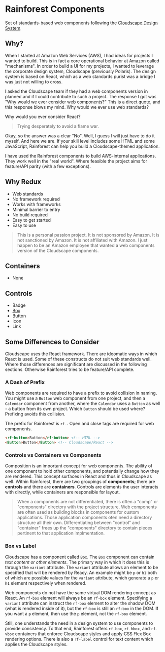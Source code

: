 # Rainforest Components

Set of standards-based web components following the [Cloudscape Design System](https://cloudscape.design).

## Why?

When I started at Amazon Web Services (AWS), I had ideas for projects I wanted to build. This is in fact a core operational behavior at Amazon called "mechanisms". In order to build a UI for my projects, I wanted to leverage the corporate design system, Cloudscape (previously Polaris). The design system is based on React, which as a web standards purist was a bridge I was just not willing to cross.

I asked the Cloudscape team if they had a web components version in planned and if I could contribute to such a project. The response I got was "Why would we ever consider web components?" This is a direct quote, and this response blows my mind. Why would we ever use web standards? 

Why would you ever consider React?

> Trying desperately to avoid a flame war.

Okay, so the answer was a clear "No". Well, I guess I will just have to do it myself. And here we are. If your skill level includes some HTML and some JavaScript, Rainforest can help you build a Cloudscape-themed application. 

I have used the Rainforest components to build AWS-internal applications. They work well in the "real world". Where feasible the project aims for feature/API parity (with a few exceptions).

## Why Redux

- Web standards
- No framework required
- Works with frameworks
- Minimal barrier to entry
- No build required
- Easy to get started
- Easy to use

> This is a personal passion project. It is not sponsored by Amazon. It is not sanctioned by Amazon. It is not affiliated with Amazon. I just happen to be an Amazon employee that wanted a web components version of the Cloudscape components.

## Containers

- None

## Controls

- Badge
- [Box](./docs/box.md)
- Button
- Icon
- Link

## Some Differences to Consider

Cloudscape uses the React framework. There are ideomatic ways in which React is used. Some of these constructs do not suit web standards well. Where those differences are significant are discussed in the following sections. Otherwise Rainforest tries to be feature/API complete.

### A Dash of Prefix

Web components are required to have a prefix to avoid collision in naming. You might use a `Button` web component from one project, and then a `Calendar` component from another, where the `Calendar` uses a `Button` as well - a button from its own project. Which `Button` should be used where? Prefixing avoids this collision. 

The prefix for Rainforest is `rf-`. Open and close tags are required for web components.

``` html
<rf-button>Button</rf-button> <!-- HTML -->
<Button>Button</Button> <!-- Cloudscape/React -->
```

### Controls vs Containers vs Components  

Composition is an important concept for web components. The ability of one component to hold other components, and potentially change how they are rendered. This concept surfaces in React and thus in Cloudscape as well. Within Rainforest, there are two groupings of **components**; there are **controls** and there are **containers**. Controls are elements the user interacts with directly, while containers are responsible for layout.

> When a components are not differentiated, there is often a "comp" or "components" directory with the project structure. Web components are often used as building blocks in components for custom applications. Those application components oten need a directory structure all their own. Differentiating between "control" and "container" frees up the "components" directory to contain pieces pertinent to that application implmentation.

### Box vs Label

Cloudscape has a component called `Box`. The `Box` component can contain *text content or other elements*. The primary way in which it does this is through the `variant` attribute. The `variant` attribute allows an element to be specified that will be rendered by Reacy. An example might be `p` or `h1` both of which are possible values for the `variant` attribute, which generate a `p` or `h1` element respectively when rendered. 

Web components do not have the same virtual DOM rendering concept as React. An `rf-box` element will always be an `rf-box` element. Specifying a `variant` attribute can instruct the `rf-box` element to alter the shadow DOM (what is rendered inside of it), but the `rf-box` is still an `rf-box` in the DOM. If you want a `p` element, then use the `p` element, not the `rf-box` element.

Still, one understands the need in a design system to use components to provide consistency. To that end, Rainforest offers `rf-box`, `rf-hbox`, and `rf-vbox` containers that enforce Cloudscape styles and apply CSS Flex Box rendering options. There is also a `rf-label` control for text content which applies the Cloudscape styles.

